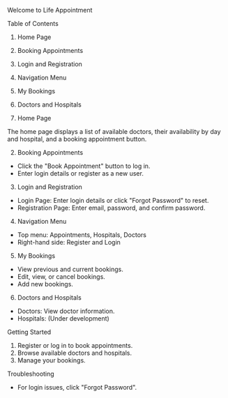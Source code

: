 
Welcome to Life Appointment

Table of Contents

1. Home Page
2. Booking Appointments
3. Login and Registration
4. Navigation Menu
5. My Bookings
6. Doctors and Hospitals

1. Home Page

The home page displays a list of available doctors, their availability by day and hospital, and a booking appointment button.

2. Booking Appointments

- Click the "Book Appointment" button to log in.
- Enter login details or register as a new user.

3. Login and Registration

- Login Page: Enter login details or click "Forgot Password" to reset.
- Registration Page: Enter email, password, and confirm password.

4. Navigation Menu

- Top menu: Appointments, Hospitals, Doctors
- Right-hand side: Register and Login

5. My Bookings

- View previous and current bookings.
- Edit, view, or cancel bookings.
- Add new bookings.

6. Doctors and Hospitals

- Doctors: View doctor information.
- Hospitals: (Under development)

Getting Started

1. Register or log in to book appointments.
2. Browse available doctors and hospitals.
3. Manage your bookings.

Troubleshooting

- For login issues, click "Forgot Password".

